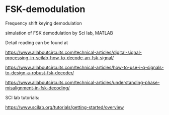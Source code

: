 # FSK-demodulation
Frequency shift keying demodulation

simulation of FSK demodulation by Sci lab, MATLAB

Detail reading can be found at 

https://www.allaboutcircuits.com/technical-articles/digital-signal-processing-in-scilab-how-to-decode-an-fsk-signal/

https://www.allaboutcircuits.com/technical-articles/how-to-use-i-q-signals-to-design-a-robust-fsk-decoder/

https://www.allaboutcircuits.com/technical-articles/understanding-phase-misalignment-in-fsk-decoding/

SCI lab tutorials:

https://www.scilab.org/tutorials/getting-started/overview
